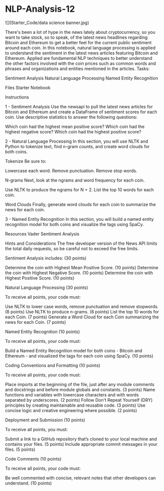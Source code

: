 # NLP-Analysis-12
![](Starter_Code/data science banner.jpg)

There's been a lot of hype in the news lately about cryptocurrency, so you want to take stock, so to speak, of the latest news headlines regarding Bitcoin and Ethereum to get a better feel for the current public sentiment around each coin.
In this notebook, natural language processing is applied to understand the sentiment in the latest news articles featuring Bitcoin and Ethereum. Applied are fundamental NLP techniques to better understand the other factors involved with the coin prices such as common words and phrases and organizations and entities mentioned in the articles.
Tasks:

Sentiment Analysis
Natural Language Processing
Named Entity Recognition



Files
Starter Notebook


Instructions

1 - Sentiment Analysis
Use the newsapi to pull the latest news articles for Bitcoin and Ethereum and create a DataFrame of sentiment scores for each coin.
Use descriptive statistics to answer the following questions:

Which coin had the highest mean positive score?
Which coin had the highest negative score?
Which coin had the highest positive score?


2 - Natural Language Processing
In this section, you will use NLTK and Python to tokenize text, find n-gram counts, and create word clouds for both coins.

Tokenize
Be sure to:

Lowercase each word.
Remove punctuation.
Remove stop words.


N-grams
Next, look at the ngrams and word frequency for each coin.

Use NLTK to produce the ngrams for N = 2.
List the top 10 words for each coin.


Word Clouds
Finally, generate word clouds for each coin to summarize the news for each coin.



3 - Named Entity Recognition
In this section, you will build a named entity recognition model for both coins and visualize the tags using SpaCy.



Resources
Vader Sentiment Analysis

Hints and Considerations
The free developer version of the News API limits the total daily requests, so be careful not to exceed the free limits.

Sentiment Analysis includes: (30 points)

Determine the coin with Highest Mean Positive Score. (10 points)
Determine the coin with Highest Negative Score. (10 points)
Determine the coin with Highest Positive Score. (10 points)


Natural Language Processing  (30 points)

To receive all points, your code must:

Use NLTK to lower case words, remove punctuation and remove stopwords. (8 points)
Use NLTK to produce n-grams. (8 points)
List the top 10 words for each Coin. (7 points)
Generate a Word Cloud for each Coin summarizing the news for each Coin. (7 points)


Named Entity Recognition  (10 points)

To receive all points, your code must:

Build a Named Entity Recognition model for both coins - Bitcoin and Ethereum - and visualized the tags for each coin using SpaCy. (10 points)


Coding Conventions and Formatting (10 points)

To receive all points, your code must:

Place imports at the beginning of the file, just after any module comments and docstrings and before module globals and constants. (3 points)
Name functions and variables with lowercase characters and with words separated by underscores. (2 points)
Follow Don't Repeat Yourself (DRY) principles by creating maintainable and reusable code. (3 points)
Use concise logic and creative engineering where possible. (2 points)


Deployment and Submission (10 points)

To receive all points, you must:

Submit a link to a GitHub repository that’s cloned to your local machine and contains your files. (5 points)
Include appropriate commit messages in your files. (5 points)


Code Comments (10 points)

To receive all points, your code must:

Be well commented with concise, relevant notes that other developers can understand. (10 points)
